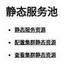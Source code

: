 # 静态服务池<a name="admin_guide_000017"></a>

-   **[静态服务资源](静态服务资源.md)**  

-   **[配置集群静态资源](配置集群静态资源.md)**  

-   **[查看集群静态资源](查看集群静态资源.md)**  



